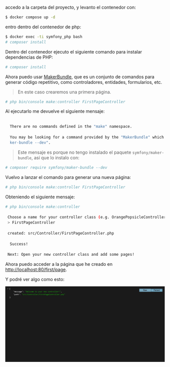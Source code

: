accedo a la carpeta del proyecto, y levanto el contenedor con:

```bash
$ docker compose up -d
```

entro dentro del contenedor de php:

```bash
$ docker exec -ti symfony_php bash
# composer install
```

Dentro del contenedor ejecuto el siguiente comando para instalar dependencias de PHP:

```bash
# composer install
```

Ahora puedo usar [MakerBundle](https://symfony.com/bundles/SymfonyMakerBundle/current/index.html), que es un conjunto de comandos para generar código repetitivo, como controladores, entidades, formularios, etc.

> En este caso crearemos una primera página.

```bash
# php bin/console make:controller FirstPageController
```

Al ejecutarlo me devuelve el siguiente mensaje:

```bash
                                                                                                                                             
  There are no commands defined in the "make" namespace.                                                                                     
                                                                                                                                             
  You may be looking for a command provided by the "MakerBundle" which is currently not installed. Try running "composer require symfony/ma  
  ker-bundle --dev".  
```

> Este mensaje es porque no tengo instalado el paquete `symfony/maker-bundle`, así que lo instalo con:

```bash
# composer require symfony/maker-bundle --dev
```

Vuelvo a lanzar el comando para generar una nueva página:

```bash
# php bin/console make:controller FirstPageController
```

Obteniendo el siguiente mensaje:

```bash
# php bin/console make:controller

 Choose a name for your controller class (e.g. OrangePopsicleController):
 > FirstPageController

 created: src/Controller/FirstPageController.php

  Success! 
           
 Next: Open your new controller class and add some pages!
```

Ahora puedo acceder a la página que he creado en [http://localhost:80/first/page](http://localhost:80/first/page).

Y podré ver algo como esto:

![First Page](./.images/first_page.jpeg)